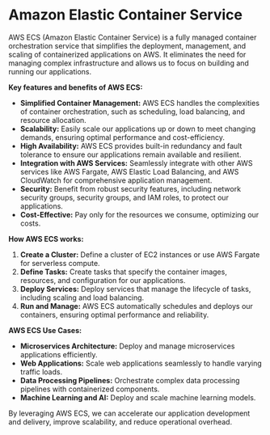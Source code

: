 # Amazon Elastic Container Service

AWS ECS (Amazon Elastic Container Service) is a fully managed container orchestration service that simplifies the deployment, management, and scaling of containerized applications on AWS. It eliminates the need for managing complex infrastructure and allows us to focus on building and running our applications.

**Key features and benefits of AWS ECS:**

* **Simplified Container Management:** AWS ECS handles the complexities of container orchestration, such as scheduling, load balancing, and resource allocation.
* **Scalability:** Easily scale our applications up or down to meet changing demands, ensuring optimal performance and cost-efficiency.
* **High Availability:** AWS ECS provides built-in redundancy and fault tolerance to ensure our applications remain available and resilient.
* **Integration with AWS Services:** Seamlessly integrate with other AWS services like AWS Fargate, AWS Elastic Load Balancing, and AWS CloudWatch for comprehensive application management.
* **Security:** Benefit from robust security features, including network security groups, security groups, and IAM roles, to protect our applications.
* **Cost-Effective:** Pay only for the resources we consume, optimizing our costs.

**How AWS ECS works:**

1. **Create a Cluster:** Define a cluster of EC2 instances or use AWS Fargate for serverless compute.
2. **Define Tasks:** Create tasks that specify the container images, resources, and configuration for our applications.
3. **Deploy Services:** Deploy services that manage the lifecycle of tasks, including scaling and load balancing.
4. **Run and Manage:** AWS ECS automatically schedules and deploys our containers, ensuring optimal performance and reliability.

**AWS ECS Use Cases:**

* **Microservices Architecture:** Deploy and manage microservices applications efficiently.
* **Web Applications:** Scale web applications seamlessly to handle varying traffic loads.
* **Data Processing Pipelines:** Orchestrate complex data processing pipelines with containerized components.
* **Machine Learning and AI:** Deploy and scale machine learning models.

By leveraging AWS ECS, we can accelerate our application development and delivery, improve scalability, and reduce operational overhead.
